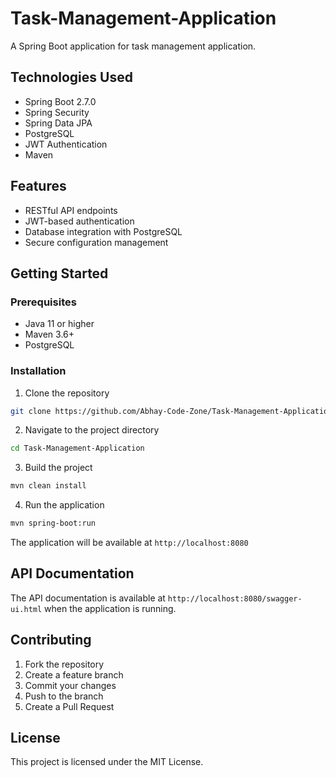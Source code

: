 # Task-Management-Application

A Spring Boot application for task management application.

## Technologies Used

- Spring Boot 2.7.0
- Spring Security
- Spring Data JPA
- PostgreSQL
- JWT Authentication
- Maven

## Features

- RESTful API endpoints
- JWT-based authentication
- Database integration with PostgreSQL
- Secure configuration management

## Getting Started

### Prerequisites

- Java 11 or higher
- Maven 3.6+
- PostgreSQL

### Installation

1. Clone the repository
```bash
git clone https://github.com/Abhay-Code-Zone/Task-Management-Application.git
```

2. Navigate to the project directory
```bash
cd Task-Management-Application
```

3. Build the project
```bash
mvn clean install
```

4. Run the application
```bash
mvn spring-boot:run
```

The application will be available at `http://localhost:8080`

## API Documentation

The API documentation is available at `http://localhost:8080/swagger-ui.html` when the application is running.

## Contributing

1. Fork the repository
2. Create a feature branch
3. Commit your changes
4. Push to the branch
5. Create a Pull Request

## License

This project is licensed under the MIT License.
<!-- Update 1 -->

<!-- Update 2 -->

<!-- Update 4 -->

<!-- Update 8 -->

<!-- Update 11 -->

<!-- Update 13 -->

<!-- Update 16 -->

<!-- Update 17 -->

<!-- Update 19 -->

<!-- Update 22 -->

<!-- Update 23 -->

<!-- Update 26 -->

<!-- Update 29 -->

<!-- Update 31 -->

<!-- Update 32 -->

<!-- Update 34 -->

<!-- Update 37 -->

<!-- Update 38 -->

<!-- Update 41 -->

<!-- Update 43 -->

<!-- Update 44 -->

<!-- Update 46 -->

<!-- Update 47 -->

<!-- Update 52 -->

<!-- Update 53 -->

<!-- Update 58 -->

<!-- Update 59 -->

<!-- Update 61 -->

<!-- Update 62 -->

<!-- Update 64 -->

<!-- Update 67 -->

<!-- Update 68 -->

<!-- Update 71 -->

<!-- Update 73 -->

<!-- Update 74 -->

<!-- Update 76 -->

<!-- Update 79 -->

<!-- Update 82 -->

<!-- Update 83 -->

<!-- Update 86 -->

<!-- Update 88 -->

<!-- Update 89 -->

<!-- Update 92 -->

<!-- Update 94 -->

<!-- Update 97 -->

<!-- Update 101 -->

<!-- Update 103 -->

<!-- Update 104 -->

<!-- Update 106 -->

<!-- Update 107 -->

<!-- Update 109 -->

<!-- Update 113 -->

<!-- Update 116 -->

<!-- Update 118 -->

<!-- Update 121 -->

<!-- Update 122 -->

<!-- Update 124 -->

<!-- Update 127 -->

<!-- Update 128 -->

<!-- Update 131 -->

<!-- Update 134 -->

<!-- Update 136 -->

<!-- Update 137 -->

<!-- Update 139 -->

<!-- Update 142 -->

<!-- Update 143 -->

<!-- Update 146 -->

<!-- Update 148 -->

<!-- Update 149 -->

<!-- Update 151 -->

<!-- Update 152 -->

<!-- Update 157 -->

<!-- Update 158 -->

<!-- Update 163 -->

<!-- Update 164 -->

<!-- Update 166 -->

<!-- Update 167 -->

<!-- Update 169 -->

<!-- Update 172 -->

<!-- Update 173 -->

<!-- Update 176 -->

<!-- Update 178 -->

<!-- Update 179 -->

<!-- Update 181 -->

<!-- Update 184 -->

<!-- Update 187 -->

<!-- Update 188 -->

<!-- Update 191 -->

<!-- Update 193 -->

<!-- Update 194 -->

<!-- Update 197 -->

<!-- Update 199 -->

<!-- Update 202 -->

<!-- Update 206 -->

<!-- Update 208 -->

<!-- Update 209 -->

<!-- Update 211 -->

<!-- Update 212 -->

<!-- Update 214 -->

<!-- Update 218 -->

<!-- Update 221 -->

<!-- Update 223 -->

<!-- Update 226 -->

<!-- Update 227 -->

<!-- Update 229 -->

<!-- Update 232 -->

<!-- Update 233 -->

<!-- Update 236 -->

<!-- Update 239 -->

<!-- Update 241 -->

<!-- Update 242 -->

<!-- Update 244 -->

<!-- Update 247 -->

<!-- Update 248 -->

<!-- Update 251 -->

<!-- Update 253 -->

<!-- Update 254 -->

<!-- Update 256 -->

<!-- Update 257 -->

<!-- Update 262 -->

<!-- Update 263 -->

<!-- Update 268 -->

<!-- Update 269 -->

<!-- Update 271 -->

<!-- Update 272 -->

<!-- Update 274 -->

<!-- Update 277 -->

<!-- Update 278 -->

<!-- Update 281 -->

<!-- Update 283 -->

<!-- Update 284 -->

<!-- Update 286 -->

<!-- Update 289 -->

<!-- Update 292 -->

<!-- Update 293 -->

<!-- Update 296 -->

<!-- Update 298 -->

<!-- Update 299 -->

<!-- Update 302 -->

<!-- Update 304 -->

<!-- Update 307 -->

<!-- Update 311 -->

<!-- Update 313 -->

<!-- Update 314 -->

<!-- Update 316 -->

<!-- Update 317 -->

<!-- Update 319 -->

<!-- Update 323 -->

<!-- Update 326 -->

<!-- Update 328 -->

<!-- Update 331 -->

<!-- Update 332 -->

<!-- Update 334 -->

<!-- Update 337 -->

<!-- Update 338 -->

<!-- Update 341 -->

<!-- Update 344 -->

<!-- Update 346 -->

<!-- Update 347 -->

<!-- Update 349 -->

<!-- Update 352 -->

<!-- Update 353 -->

<!-- Update 356 -->

<!-- Update 358 -->

<!-- Update 359 -->

<!-- Update 361 -->

<!-- Update 362 -->

<!-- Update 367 -->

<!-- Update 368 -->

<!-- Update 373 -->

<!-- Update 374 -->

<!-- Update 376 -->

<!-- Update 377 -->

<!-- Update 379 -->

<!-- Update 382 -->

<!-- Update 383 -->

<!-- Update 386 -->

<!-- Update 388 -->

<!-- Update 389 -->

<!-- Update 391 -->

<!-- Update 394 -->

<!-- Update 397 -->

<!-- Update 398 -->

<!-- Update 401 -->

<!-- Update 403 -->

<!-- Update 404 -->

<!-- Update 407 -->

<!-- Update 409 -->

<!-- Update 412 -->

<!-- Update 416 -->

<!-- Update 418 -->

<!-- Update 419 -->

<!-- Update 421 -->

<!-- Update 422 -->

<!-- Update 424 -->

<!-- Update 428 -->

<!-- Update 431 -->

<!-- Update 433 -->

<!-- Update 436 -->

<!-- Update 437 -->

<!-- Update 439 -->

<!-- Update 442 -->

<!-- Update 443 -->

<!-- Update 446 -->

<!-- Update 449 -->

<!-- Update 451 -->

<!-- Update 452 -->

<!-- Update 454 -->

<!-- Update 457 -->

<!-- Update 458 -->

<!-- Update 461 -->

<!-- Update 463 -->

<!-- Update 464 -->

<!-- Update 466 -->

<!-- Update 467 -->
